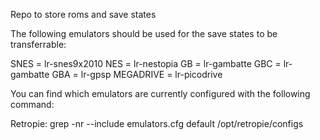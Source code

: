 Repo to store roms and save states

The following emulators should be used for the save states to be transferrable:

SNES      = lr-snes9x2010
NES       = lr-nestopia
GB        = lr-gambatte
GBC       = lr-gambatte
GBA       = lr-gpsp
MEGADRIVE = lr-picodrive

You can find which emulators are currently configured with the following command:

Retropie:
grep -nr --include emulators.cfg default /opt/retropie/configs
